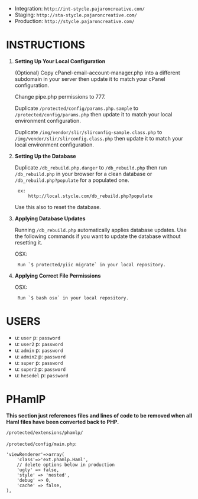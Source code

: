 * Integration: `http://int-stycle.pajaroncreative.com/`
* Staging: `http://sta-stycle.pajaroncreative.com/`
* Production: `http://stycle.pajaroncreative.com/`

# INSTRUCTIONS

1. **Setting Up Your Local Configuration**

	(Optional) Copy cPanel-email-account-manager.php into a different subdomain in your server
		then update it to match your cPanel configuration.

	Change pipe.php permissions to 777.

	Duplicate `/protected/config/params.php.sample` to `/protected/config/params.php`
		then update it to match your local environment configuration.

	Duplicate `/img/vendor/slir/slirconfig-sample.class.php` to `/img/vendor/slir/slirconfig.class.php`
		then update it to match your local environment configuration.

2. **Setting Up the Database**

	Duplicate `/db_rebuild.php.danger` to `/db_rebuild.php`
		then run `/db_rebuild.php` in your browser for a clean database
			or `/db_rebuild.php?populate` for a populated one.

		ex:
			http://local.stycle.com/db_rebuild.php?populate

	Use this also to reset the database.

3. **Applying Database Updates**

	Running `/db_rebuild.php` automatically applies database updates.
	Use the following commands if you want to update the database without resetting it.

	OSX:

		Run `$ protected/yiic migrate` in your local repository.

4. **Applying Correct File Permissions**

	OSX:

		Run `$ bash osx` in your local repository.

# USERS

* u: `user` p: `password`
* u: `user2` p: `password`
* u: `admin` p: `password`
* u: `admin2` p: `password`
* u: `super` p: `password`
* u: `super2` p: `password`
* u: `hesedel` p: `password`

# PHamlP

**This section just references files and lines of code to be removed when all Haml files have been converted back to PHP.**

`/protected/extensions/phamlp/`

`/protected/config/main.php`:

	'viewRenderer'=>array(
		'class'=>'ext.phamlp.Haml',
		// delete options below in production
		'ugly' => false,
		'style' => 'nested',
		'debug' => 0,
		'cache' => false,
	),
